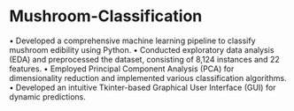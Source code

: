 # Mushroom-Classification
• Developed a comprehensive machine learning pipeline to classify mushroom edibility using Python.
• Conducted exploratory data analysis (EDA) and preprocessed the dataset, consisting of 8,124 instances and 22 features.
• Employed Principal Component Analysis (PCA) for dimensionality reduction and implemented various classification algorithms.
• Developed an intuitive Tkinter-based Graphical User Interface (GUI) for dynamic predictions.
